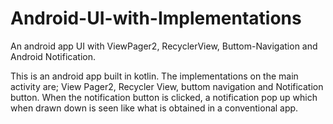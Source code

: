 # Android-UI-with-Implementations
An android app UI with ViewPager2, RecyclerView, Buttom-Navigation and Android Notification.

This is an android app built in kotlin. The implementations on the main activity are;
View Pager2, Recycler View, buttom navigation and Notification button.
When the notification button is clicked, a notification pop up which when drawn down is seen like what is obtained in a conventional app.
